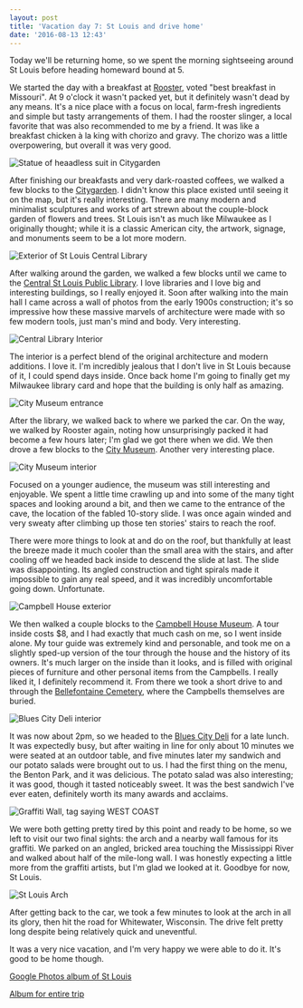 ```yaml
---
layout: post
title: 'Vacation day 7: St Louis and drive home'
date: '2016-08-13 12:43'
---
```

Today we'll be returning home, so we spent the morning sightseeing around St Louis before heading homeward bound at 5.

We started the day with a breakfast at [Rooster][rooster], voted "best breakfast in Missouri". At 9 o'clock it wasn't packed yet, but it definitely wasn't dead by any means. It's a nice place with a focus on local, farm-fresh ingredients and simple but tasty arrangements of them. I had the rooster slinger, a local favorite that was also recommended to me by a friend. It was like a breakfast chicken à la king with chorizo and gravy. The chorizo was a little overpowering, but overall it was very good.

![Statue of heaadless suit in Citygarden](/images/2016/08/citygarden-suit.jpg)

After finishing our breakfasts and very dark-roasted coffees, we walked a few blocks to the [Citygarden][citygarden]. I didn't know this place existed until seeing it on the map, but it's really interesting. There are many modern and minimalist sculptures and works of art strewn about the couple-block garden of flowers and trees. St Louis isn't as much like Milwaukee as I originally thought; while it is a classic American city, the artwork, signage, and monuments seem to be a lot more modern.

![Exterior of St Louis Central Library](/images/2016/08/central-library.jpg)

After walking around the garden, we walked a few blocks until we came to the [Central St Louis Public Library][library]. I love libraries and I love big and interesting buildings, so I really enjoyed it. Soon after walking into the main hall I came across a wall of photos from the early 1900s construction; it's so impressive how these massive marvels of architecture were made with so few modern tools, just man's mind and body. Very interesting.

![Central Library Interior](/images/2016/08/central-library-interior.jpg)

The interior is a perfect blend of the original architecture and modern additions. I love it. I'm incredibly jealous that I don't live in St Louis because of it, I could spend days inside. Once back home I'm going to finally get my Milwaukee library card and hope that the building is only half as amazing.

![City Museum entrance](/images/2016/08/city-museum.jpg)

After the library, we walked back to where we parked the car. On the way, we walked by Rooster again, noting how unsurprisingly packed it had become a few hours later; I'm glad we got there when we did. We then drove a few blocks to the [City Museum][city-museum]. Another very interesting place.

![City Museum interior](/images/2016/08/city-museum-interior.jpg)

Focused on a younger audience, the museum was still interesting and enjoyable. We spent a little time crawling up and into some of the many tight spaces and looking around a bit, and then we came to the entrance of the cave, the location of the fabled 10-story slide. I was once again winded and very sweaty after climbing up those ten stories' stairs to reach the roof.

There were more things to look at and do on the roof, but thankfully at least the breeze made it much cooler than the small area with the stairs, and after cooling off we headed back inside to descend the slide at last. The slide was disappointing. Its angled construction and tight spirals made it impossible to gain any real speed, and it was incredibly uncomfortable going down. Unfortunate.

![Campbell House exterior](/images/2016/08/campbell-house.jpg)

We then walked a couple blocks to the [Campbell House Museum][campbell]. A tour inside costs $8, and I had exactly that much cash on me, so I went inside alone. My tour guide was extremely kind and personable, and took me on a slightly sped-up version of the tour through the house and the history of its owners. It's much larger on the inside than it looks, and is filled with original pieces of furniture and other personal items from the Campbells. I really liked it, I definitely recommend it. From there we took a short drive to and through the [Bellefontaine Cemetery][cemetery], where the Campbells themselves are buried.

![Blues City Deli interior](/images/2016/08/blues-city-deli.jpg)

It was now about 2pm, so we headed to the [Blues City Deli][deli] for a late lunch. It was expectedly busy, but after waiting in line for only about 10 minutes we were seated at an outdoor table, and five minutes later my sandwich and our potato salads were brought out to us. I had the first thing on the menu, the Benton Park, and it was delicious. The potato salad was also interesting; it was good, though it tasted noticeably sweet. It was the best sandwich I've ever eaten, definitely worth its many awards and acclaims.

![Graffiti Wall, tag saying WEST COAST](/images/2016/08/graffiti-wall.jpg)

We were both getting pretty tired by this point and ready to be home, so we left to visit our two final sights: the arch and a nearby wall famous for its graffiti. We parked on an angled, bricked area touching the Mississippi River and walked about half of the mile-long wall. I was honestly expecting a little more from the graffiti artists, but I'm glad we looked at it. Goodbye for now, St Louis.

![St Louis Arch](/images/2016/08/arch.jpg)

After getting back to the car, we took a few minutes to look at the arch in all its glory, then hit the road for Whitewater, Wisconsin. The drive felt pretty long despite being relatively quick and uneventful.

It was a very nice vacation, and I'm very happy we were able to do it. It's good to be home though.

[Google Photos album of St Louis][st-louis-photos]

[Album for entire trip][photos]

[rooster]: http://roosterstl.com/
[citygarden]: https://en.wikipedia.org/wiki/Citygarden
[library]: http://www.slpl.org/index.asp
[city-museum]: http://www.citymuseum.org/
[campbell]: http://www.campbellhousemuseum.org/
[cemetery]: http://bellefontainecemetery.org/
[deli]: http://www.bluescitydeli.com/
[st-louis-photos]: https://goo.gl/photos/GYt8E3WEmjCFQJgj9
[photos]: https://goo.gl/photos/TmTErdqbMjxqtuuJA
